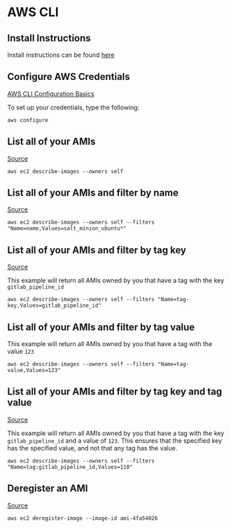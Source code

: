 # AWS CLI

## Install Instructions
Install instructions can be found [here](https://docs.aws.amazon.com/cli/latest/userguide/getting-started-install.html)

## Configure AWS Credentials
[AWS CLI Configuration Basics](https://docs.aws.amazon.com/cli/latest/userguide/cli-configure-quickstart.html)

To set up your credentials, type the following:
```
aws configure
```

## List all of your AMIs
[Source](https://docs.aws.amazon.com/cli/latest/userguide/cli-usage-filter.html)
```
aws ec2 describe-images --owners self
```

## List all of your AMIs and filter by name
[Source](https://docs.aws.amazon.com/cli/latest/userguide/cli-usage-filter.html)
```
aws ec2 describe-images --owners self --filters "Name=name,Values=salt_minion_ubuntu*"
```

## List all of your AMIs and filter by tag key
[Source](https://stackoverflow.com/a/40397970)

This example will return all AMIs owned by you that have a tag with the key `gitlab_pipeline_id`
```
aws ec2 describe-images --owners self --filters "Name=tag-key,Values=gitlab_pipeline_id"
```

## List all of your AMIs and filter by tag value
This example will return all AMIs owned by you that have a tag with the value `123`
```
aws ec2 describe-images --owners self --filters "Name=tag-value,Values=123"
```

## List all of your AMIs and filter by tag key and tag value
[Source](https://github.com/aws/aws-cli/issues/582#issuecomment-31788606)

This example will return all AMIs owned by you that have a tag with the key `gitlab_pipeline_id` and a value of `123`. This ensures that the specified key has the specified value, and not that any tag has the value.
```
aws ec2 describe-images --owners self --filters "Name=tag:gitlab_pipeline_id,Values=110"
```

## Deregister an AMI
[Source](https://awscli.amazonaws.com/v2/documentation/api/latest/reference/ec2/deregister-image.html)
```
aws ec2 deregister-image --image-id ami-4fa54026
```

